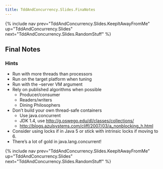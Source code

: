 ```yaml
---
title: TddAndConcurrency.Slides.FinaNotes
---
```

{% include nav prev="TddAndConcurrency.Slides.KeepItAwayFromMe" up="TddAndConcurrency.Slides" next="TddAndConcurrency.Slides.RandomStuff" %}

## Final Notes

### Hints
* Run with more threads than processors
* Run on the target platform when tuning
* Run with the –server VM argument
* Rely on published algorithms when possible
  * Producer/consumer
  * Readers/writers
  * Dining Philosophers
* Don’t build your own thread-safe containers
  * Use java.concurrent
  * JDK 1.4, use http://g.oswego.edu/dl/classes/collections/
  * http://blogs.azulsystems.com/cliff/2007/03/a_nonblocking_h.html
* Consider using locks if in Java 5 or stick with intrinsic locks if moving to 6.
* There’s a lot of gold in java.lang.concurrent!

{% include nav prev="TddAndConcurrency.Slides.KeepItAwayFromMe" up="TddAndConcurrency.Slides" next="TddAndConcurrency.Slides.RandomStuff" %}
